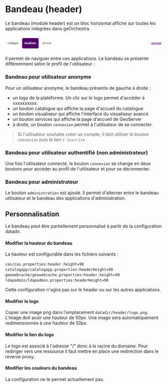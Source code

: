 # Bandeau \(header\)

Le bandeau \(module header\) est un bloc horizontal affiché sur toutes les applications intégrées dans geOrchestra.

![](/assets/index.png)

Il permet de naviguer entre ces applications. Le bandeau se présente différemment selon le profil de l'utilisateur :

### Bandeau pour utilisateur anonyme

Pour un utilisateur anonyme, le bandeau présente de gauche à droite :

* un logo de la plateforme. Un clic sur le logo permet d'accéder à xxxxxxxxxx.
* un bouton catalogue qui affiche la page d'accueil du catalogue
* un bouton visualiseur qui affiche l'interface du visualiseur avancé
* un bouton services qui affiche la page d'accueil de GeoServer
* à droite, un bouton `connexion` permet à l'utilisateur de se connecter.

> Si l'utilisateur souhaite créer un compte, il doit utiliser le bouton `connexion` puis le lien `s'inscrire`

### Bandeau pour utilisateur authentifié \(non administrateur\)

Une fois l'utilisateur connecté, le bouton `connexion` se change en deux boutons pour accéder au profil de l'utilisateur et pour se déconnecter.

### Bandeau pour administrateur

Le bouton `administration` est ajouté. Il permet d'alterner entre le bandeau utilisateur et le bandeau  des applications d'administration.

## Personnalisation

Le bandeau peut être partiellement personnalisé à partir de la configuration datadir.

#### Modifier la hauteur du bandeau

La hauteur est configurable dans les fichiers suivants :

`cas/cas.properties:header.height=90  
catalogapp/catalogapp.properties:headerHeight=90  
geowebcache/geowebcache.properties:header.height=90  
ldapadmin/ldapadmin.properties:headerHeight=90`

Cette configuration n'agira pas sur le header ou sur les autres applications.

#### Modifier le logo

Copier une image png dans l'emplacement `datadir/header/logo.png`. L'image doit avoir une hauteur de 50px. Une image sera automatiquement redimensionnée à une hauteur de 50px.

#### Modifier le lien du logo

Le logo est associé à l'adresse "/" donc à la racine du domaine. Pour rediriger vers une ressource il faut mettre en place une redirection dans le reverse proxy.

#### Modifier les couleurs du bandeau

La configuration ne le permet actuellement pas.

